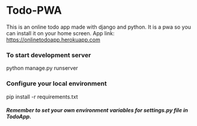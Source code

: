 # Todo-PWA

This is an online todo app made with django and python. It is a pwa so you can install it on your home screen. App link: https://onlinetodoapp.herokuapp.com

### To start development server

python manage.py runserver

### Configure your local environment

pip install -r requirements.txt

##### Remember to set your own environment variables for settings.py file in TodoApp.
